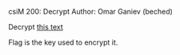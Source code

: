 csiM 200: Decrypt
Author: Omar Ganiev (beched)

Decrypt [this text](/decrypt.bin)

Flag is the key used to encrypt it.